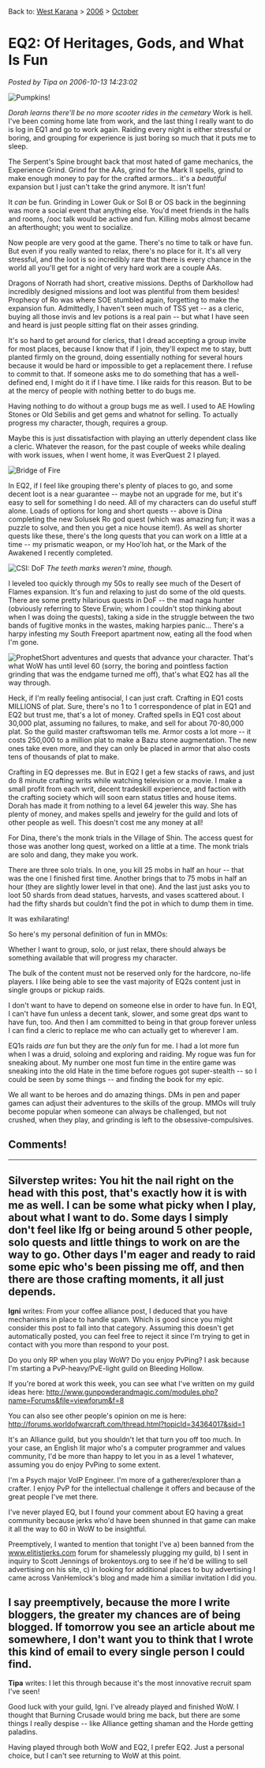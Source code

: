 Back to: [West Karana](/posts/westkarana.md) > [2006](/posts/2006/westkarana.md) > [October](./westkarana.md)
# EQ2: Of Heritages, Gods, and What Is Fun

*Posted by Tipa on 2006-10-13 14:23:02*

![Pumpkins!](../../../uploads/2006/10/dorah-pumpkins.jpg)



*Dorah learns there'll be no more scooter rides in the cemetary*
Work is hell. I've been coming home late from work, and the last thing I really want to do is log in EQ1 and go to work again. Raiding every night is either stressful or boring, and grouping for experience is just boring so much that it puts me to sleep.

The Serpent's Spine brought back that most hated of game mechanics, the Experience Grind. Grind for the AAs, grind for the Mark II spells, grind to make enough money to pay for the crafted armors... it's a *beautiful* expansion but I just can't take the grind anymore. It isn't fun!

It *can* be fun. Grinding in Lower Guk or Sol B or OS back in the beginning was more a social event that anything else. You'd meet friends in the halls and rooms, /ooc talk would be active and fun. Killing mobs almost became an afterthought; you went to socialize.

Now people are very good at the game. There's no time to talk or have fun. But even if you really wanted to relax, there's no place for it. It's all very stressful, and the loot is so incredibly rare that there is every chance in the world all you'll get for a night of very hard work are a couple AAs.

Dragons of Norrath had short, creative missions. Depths of Darkhollow had incredibly designed missions and loot was plentiful from them besides! Prophecy of Ro was where SOE stumbled again, forgetting to make the expansion fun. Admittedly, I haven't seen much of TSS yet -- as a cleric, buying all those invis and lev potions is a real pain -- but what I have seen and heard is just people sitting flat on their asses grinding.

It's so hard to get around for clerics, that I dread accepting a group invite for most places, because I know that if I join, they'll expect me to stay, butt planted firmly on the ground, doing essentially nothing for several hours because it would be hard or impossible to get a replacement there. I refuse to commit to that. If someone asks me to do something that has a well-defined end, I might do it if I have time. I like raids for this reason. But to be at the mercy of people with nothing better to do bugs me.

Having nothing to do without a group bugs me as well. I used to AE Howling Stones or Old Sebilis and get gems and whatnot for selling. To actually progress my character, though, requires a group.

Maybe this is just dissatisfaction with playing an utterly dependent class like a cleric. Whatever the reason, for the past couple of weeks while dealing with work issues, when I went home, it was EverQuest 2 I played.

![Bridge of Fire](../../../uploads/2006/10/dina-fire.jpg)

In EQ2, if I feel like grouping there's plenty of places to go, and some decent loot is a near guarantee -- maybe not an upgrade for me, but it's easy to sell for something I do need. All of my characters can do useful stuff alone. Loads of options for long and short quests -- above is Dina completing the new Solusek Ro god quest (which was amazing fun; it was a puzzle to solve, and then you get a nice house item!). As well as shorter quests like these, there's the long quests that you can work on a little at a time -- my prismatic weapon, or my Hoo'loh hat, or the Mark of the Awakened I recently completed.

![CSI: DoF](../../../uploads/2006/10/dina-giant.jpg)
*The teeth marks weren't mine, though.*

I leveled too quickly through my 50s to really see much of the Desert of Flames expansion. It's fun and relaxing to just do some of the old quests. There are some pretty hilarious quests in DoF -- the mad naga hunter (obviously referring to Steve Erwin; whom I couldn't stop thinking about when I was doing the quests), taking a side in the struggle between the two bands of fugitive monks in the wastes, making harpies panic... There's a harpy infesting my South Freeport apartment now, eating all the food when I'm gone.

![Prophet](../../../uploads/2006/10/dina-prophet.jpg)Short adventures and quests that advance your character. That's what WoW has until level 60 (sorry, the boring and pointless faction grinding that was the endgame turned me off), that's what EQ2 has all the way through.

Heck, if I'm really feeling antisocial, I can just craft. Crafting in EQ1 costs MILLIONS of plat. Sure, there's no 1 to 1 correspondence of plat in EQ1 and EQ2 but trust me, that's a lot of money. Crafted spells in EQ1 cost about 30,000 plat, assuming no failures, to make, and sell for about 70-80,000 plat. So the guild master craftswoman tells me. Armor costs a lot more -- it costs 250,000 to a million plat to make a Bazu stone augmentation. The new ones take even more, and they can only be placed in armor that also costs tens of thousands of plat to make.

Crafting in EQ depresses me. But in EQ2 I get a few stacks of raws, and just do 8 minute crafting writs while watching television or a movie. I make a small profit from each writ, decent tradeskill experience, and faction with the crafting society which will soon earn status titles and house items. Dorah has made it from nothing to a level 64 jeweler this way. She has plenty of money, and makes spells and jewelry for the guild and lots of other people as well. This doesn't cost me any money at all!

For Dina, there's the monk trials in the Village of Shin. The access quest for those was another long quest, worked on a little at a time. The monk trials are solo and dang, they make you work.

There are three solo trials. In one, you kill 25 mobs in half an hour -- that was the one I finished first time. Another brings that to 75 mobs in half an hour (they are slightly lower level in that one). And the last just asks you to loot 50 shards from dead statues, harvests, and vases scattered about. I had the fifty shards but couldn't find the pot in which to dump them in time.

It was exhilarating!

So here's my personal definition of fun in MMOs:

Whether I want to group, solo, or just relax, there should always be something available that will progress my character.

The bulk of the content must not be reserved only for the hardcore, no-life players. I like being able to see the vast majority of EQ2s content just in single groups or pickup raids.

I don't want to have to depend on someone else in order to have fun. In EQ1, I can't have fun unless a decent tank, slower, and some great dps want to have fun, too. And then I am committed to being in that group forever unless I can find a cleric to replace me who can actually get to wherever I am.

EQ1s raids *are* fun but they are the *only* fun for me. I had a lot more fun when I was a druid, soloing and exploring and raiding. My rogue was fun for sneaking about. My number one most fun time in the entire game was sneaking into the old Hate in the time before rogues got super-stealth -- so I could be seen by some things -- and finding the book for my epic.

We all want to be heroes and do amazing things. DMs in pen and paper games can adjust their adventures to the skills of the group. MMOs will truly become popular when someone can always be challenged, but not crushed, when they play, and grinding is left to the obsessive-compulsives.


## Comments!
---
**Silverstep** writes: You hit the nail right on the head with this post, that's exactly how it is with me as well. I can be some what picky when I play, about what I want to do. Some days I simply don't feel like lfg or being around 5 other people, solo quests and little things to work on are the way to go. Other days I'm eager and ready to raid some epic who's been pissing me off, and then there are those crafting moments, it all just depends.
---
**Igni** writes: From your coffee alliance post, I deduced that you have mechanisms in place to handle spam. Which is good since you might consider this post to fall into that category. Assuming this doesn't get automatically posted, you can feel free to reject it since I'm trying to get in contact with you more than respond to your post.

Do you only RP when you play WoW? Do you enjoy PvPing? I ask because I'm starting a PvP-heavy/PvE-light guild on Bleeding Hollow.

If you're bored at work this week, you can see what I've written on my guild ideas here:
http://www.gunpowderandmagic.com/modules.php?name=Forums&file=viewforum&f=8

You can also see other people's opinion on me is here:
http://forums.worldofwarcraft.com/thread.html?topicId=34364017&sid=1

It's an Alliance guild, but you shouldn't let that turn you off too much. In your case, an English lit major who's a computer programmer and values community, I'd be more than happy to let you in as a level 1 whatever, assuming you do enjoy PvPing to some extent.

I'm a Psych major VoIP Engineer. I'm more of a gatherer/explorer than a crafter. I enjoy PvP for the intellectual challenge it offers and because of the great people I've met there.

I've never played EQ, but I found your comment about EQ having a great community because jerks who'd have been shunned in that game can make it all the way to 60 in WoW to be insightful.

Preemptively, I wanted to mention that tonight I've a) been banned from the www.elitistjerks.com forum for shamelessly plugging my guild, b) I sent in inquiry to Scott Jennings of brokentoys.org to see if he'd be willing to sell advertising on his site, c) in looking for additional places to buy advertising I came across VanHemlock's blog and made him a similiar invitation I did you.

I say preemptively, because the more I write bloggers, the greater my chances are of being blogged. If tomorrow you see an article about me somewhere, I don't want you to think that I wrote this kind of email to every single person I could find.
---
**Tipa** writes: I let this through because it's the most innovative recruit spam I've seen!

Good luck with your guild, Igni. I've already played and finished WoW. I thought that Burning Crusade would bring me back, but there are some things I really despise -- like Alliance getting shaman and the Horde getting paladins.

Having played through both WoW and EQ2, I prefer EQ2. Just a personal choice, but I can't see returning to WoW at this point.

